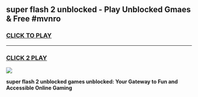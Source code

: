 
## super flash 2 unblocked - Play Unblocked Gmaes & Free #mvnro
<h3>
<a href="https://news.freeplayer.one?title=super_flash_2_unblocked&ref=03M">CLICK TO PLAY</a></h3>
<hr>

<h3>
<a href="https://news.freeplayer.one?title=super_flash_2_unblocked&ref=03M">CLICK 2 PLAY</a>
  
</h3>

<a href="https://news.freeplayer.one?title=super_flash_2_unblocked&ref=03M"><img src="https://clearcache.store/games.png"></a>


**super flash 2 unblocked games unblocked: Your Gateway to Fun and Accessible Online Gaming**
